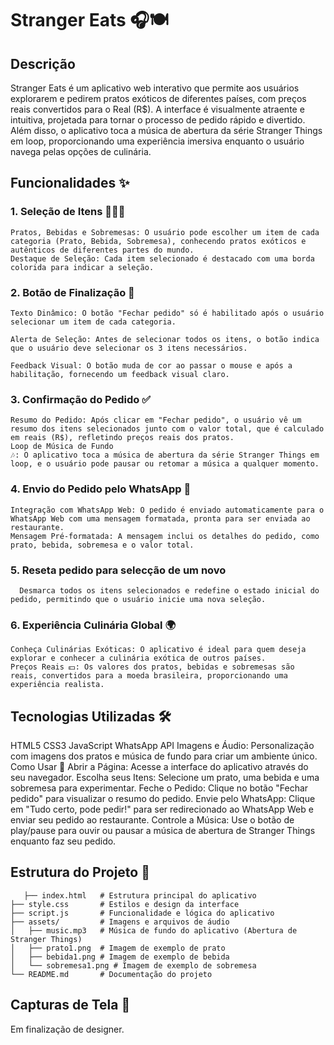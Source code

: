 # Stranger Eats 🎧🍽️

## Descrição
Stranger Eats é um aplicativo web interativo que permite aos usuários explorarem e pedirem pratos exóticos de diferentes países, com preços reais convertidos para o Real (R$). A interface é visualmente atraente e intuitiva, projetada para tornar o processo de pedido rápido e divertido. Além disso, o aplicativo toca a música de abertura da série Stranger Things em loop, proporcionando uma experiência imersiva enquanto o usuário navega pelas opções de culinária.

## Funcionalidades ✨
### 1. Seleção de Itens 🍜🍹🍰
    Pratos, Bebidas e Sobremesas: O usuário pode escolher um item de cada categoria (Prato, Bebida, Sobremesa), conhecendo pratos exóticos e autênticos de diferentes partes do mundo.
    Destaque de Seleção: Cada item selecionado é destacado com uma borda colorida para indicar a seleção.
### 2. Botão de Finalização 🛒
    Texto Dinâmico: O botão "Fechar pedido" só é habilitado após o usuário selecionar um item de cada categoria.
   
    Alerta de Seleção: Antes de selecionar todos os itens, o botão indica que o usuário deve selecionar os 3 itens necessários.

    Feedback Visual: O botão muda de cor ao passar o mouse e após a habilitação, fornecendo um feedback visual claro.
### 3. Confirmação do Pedido ✅
    Resumo do Pedido: Após clicar em "Fechar pedido", o usuário vê um resumo dos itens selecionados junto com o valor total, que é calculado em reais (R$), refletindo preços reais dos pratos.
    Loop de Música de Fundo 
    🎶: O aplicativo toca a música de abertura da série Stranger Things em loop, e o usuário pode pausar ou retomar a música a qualquer momento.
### 4. Envio do Pedido pelo WhatsApp 📱
    Integração com WhatsApp Web: O pedido é enviado automaticamente para o WhatsApp Web com uma mensagem formatada, pronta para ser enviada ao restaurante.
    Mensagem Pré-formatada: A mensagem inclui os detalhes do pedido, como prato, bebida, sobremesa e o valor total.
### 5. Reseta pedido para selecção de um novo
      Desmarca todos os itens selecionados e redefine o estado inicial do pedido, permitindo que o usuário inicie uma nova seleção.
### 6. Experiência Culinária Global 🌍
    Conheça Culinárias Exóticas: O aplicativo é ideal para quem deseja explorar e conhecer a culinária exótica de outros países.
    Preços Reais 💵: Os valores dos pratos, bebidas e sobremesas são reais, convertidos para a moeda brasileira, proporcionando uma experiência realista.
   
## Tecnologias Utilizadas 🛠️
   HTML5
   CSS3
   JavaScript
   WhatsApp API
   Imagens e Áudio: Personalização com imagens dos pratos e música de fundo para criar um ambiente único.
   Como Usar 🚀
   Abrir a Página: Acesse a interface do aplicativo através do seu navegador.
   Escolha seus Itens: Selecione um prato, uma bebida e uma sobremesa para experimentar.
   Feche o Pedido: Clique no botão "Fechar pedido" para visualizar o resumo do pedido.
   Envie pelo WhatsApp: Clique em "Tudo certo, pode pedir!" para ser redirecionado ao WhatsApp Web e enviar seu pedido ao restaurante.
   Controle a Música: Use o botão de play/pause para ouvir ou pausar a música de abertura de Stranger Things enquanto faz seu pedido.
  
 ## Estrutura do Projeto 📁
   ````
      ├── index.html   # Estrutura principal do aplicativo
   ├── style.css       # Estilos e design da interface
   ├── script.js       # Funcionalidade e lógica do aplicativo
   ├── assets/         # Imagens e arquivos de áudio
   │   ├── music.mp3   # Música de fundo do aplicativo (Abertura de Stranger Things)
   │   ├── prato1.png  # Imagem de exemplo de prato
   │   ├── bebida1.png # Imagem de exemplo de bebida
   │   └── sobremesa1.png # Imagem de exemplo de sobremesa
   └── README.md       # Documentação do projeto
   ````
   
##   Capturas de Tela 📸
Em finalização de designer.

